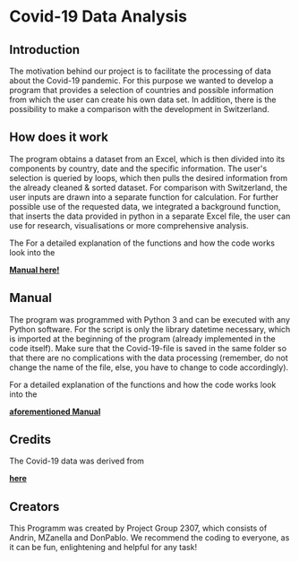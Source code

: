 # Covid-19 Data Analysis

## Introduction
The motivation behind our project is to facilitate the processing of data about the Covid-19 pandemic. For this purpose we wanted to develop a program that provides a selection of countries and possible information from which the user can create his own data set. In addition, there is the possibility to make a comparison with the development in Switzerland.

## How does it work
The program obtains a dataset from an Excel, which is then divided into its components by country, date and the specific information. The user's selection is queried by loops, which then pulls the desired information from the already cleaned & sorted dataset. For comparison with Switzerland, the user inputs are drawn into a separate function for calculation. For further possible use of the requested data, we integrated a background function, that inserts the data provided in python in a separate Excel file, the user can use for research, visualisations or more comprehensive analysis. 

The For a detailed explanation of the functions and how the code works look into the <p><a href="https://github.com/Shady43/HSGGroup2307/blob/557072500fe920e5900b1715eb15c6b92e0b6038/Manual%20and%20further%20information.docx">
  **Manual here!**
</a></p> 

## Manual 
The program was programmed with Python 3 and can be executed with any Python software. For the script is only the library datetime necessary, which is imported at the beginning of the program (already implemented in the code itself). Make sure that the Covid-19-file is saved in the same folder so that there are no complications with the data processing (remember, do not change the name of the file, else, you have to change to code accordingly). 

For a detailed explanation of the functions and how the code works look into the <p><a href="https://github.com/Shady43/HSGGroup2307/blob/557072500fe920e5900b1715eb15c6b92e0b6038/Manual%20and%20further%20information.docx">
  **aforementioned Manual**
</a></p>

## Credits
The Covid-19 data was derived from <p><a href="https://github.com/owid/covid-19-data/blob/master/public/data/README.md">
  **here**
</a></p> 

## Creators
This Programm was created by Project Group 2307, which consists of Andrin, MZanella and DonPablo. We recommend the coding to everyone, as it can be fun, enlightening and helpful for any task!
